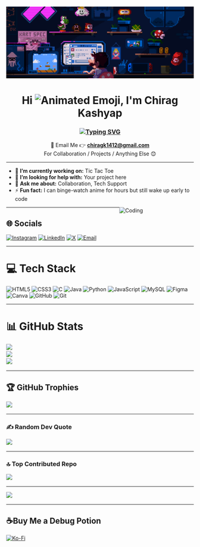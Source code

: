<!-- 🎮 Header GIF -->
<p align="center">
  <img src="https://raw.githubusercontent.com/mhardik003/mhardik003/main/gifs/mario.gif" alt="MasterHead" />
</p>

<!-- 👋 Intro -->
<h1 align="center">
  Hi <img src="https://iam-weijie.github.io/wave/hand-emoji.svg" alt="Animated Emoji" width="50" height="50">, I'm Chirag Kashyap
</h1>

<!-- 🖊️ Typing SVG -->
<h3 align="center">
  <a href="https://git.io/typing-svg">
    <img src="https://readme-typing-svg.demolab.com?font=Fira+Code&pause=1000&color=F70074&background=EAFFD700&width=435&lines=A+Passionate+Machine+Learning+Enthusiast." alt="Typing SVG" />
  </a>
</h3>

<!-- 💌 Contact -->
<p align="center">
  📩 Email Me 👉 <a href="mailto:chiragk1412@gmail.com"><b>chiragk1412@gmail.com</b></a> <br/>
  For Collaboration / Projects / Anything Else 😊
</p>

---

<!-- ⚡ About Me -->
- 🔭 **I’m currently working on:** Tic Tac Toe  
- 🤔 **I’m looking for help with:** Your project here  
- 💬 **Ask me about:** Collaboration, Tech Support  
- ⚡ **Fun fact:** I can binge-watch anime for hours but still wake up early to code  

<!-- Coding GIF on Right -->
<img align="right" alt="Coding" width="200" src="https://i.pinimg.com/originals/f0/f0/d9/f0f0d932d6e39c7af5aa305cbd8da735.gif">

---

## 🌐 Socials
[![Instagram](https://img.shields.io/badge/Instagram-%23E4405F.svg?logo=Instagram&logoColor=white)](https://instagram.com/chxraaggg) 
[![LinkedIn](https://img.shields.io/badge/LinkedIn-%230077B5.svg?logo=linkedin&logoColor=white)](https://linkedin.com/in/kashyapchirag) 
[![X](https://img.shields.io/badge/X-black.svg?logo=X&logoColor=white)](https://x.com/kashyapchirag0) 
[![Email](https://img.shields.io/badge/Email-D14836?logo=gmail&logoColor=white)](mailto:chiragk1412@gmail.com) 

---

# 💻 Tech Stack
![HTML5](https://img.shields.io/badge/html5-%23E34F26.svg?style=for-the-badge&logo=html5&logoColor=white) 
![CSS3](https://img.shields.io/badge/css3-%231572B6.svg?style=for-the-badge&logo=css3&logoColor=white) 
![C](https://img.shields.io/badge/c-%2300599C.svg?style=for-the-badge&logo=c&logoColor=white) 
![Java](https://img.shields.io/badge/java-%23ED8B00.svg?style=for-the-badge&logo=openjdk&logoColor=white) 
![Python](https://img.shields.io/badge/python-3670A0?style=for-the-badge&logo=python&logoColor=ffdd54) 
![JavaScript](https://img.shields.io/badge/javascript-%23323330.svg?style=for-the-badge&logo=javascript&logoColor=%23F7DF1E) 
![MySQL](https://img.shields.io/badge/mysql-4479A1.svg?style=for-the-badge&logo=mysql&logoColor=white) 
![Figma](https://img.shields.io/badge/figma-%23F24E1E.svg?style=for-the-badge&logo=figma&logoColor=white) 
![Canva](https://img.shields.io/badge/Canva-%2300C4CC.svg?style=for-the-badge&logo=Canva&logoColor=white) 
![GitHub](https://img.shields.io/badge/github-%23121011.svg?style=for-the-badge&logo=github&logoColor=white) 
![Git](https://img.shields.io/badge/git-%23F05033.svg?style=for-the-badge&logo=git&logoColor=white)

---

# 📊 GitHub Stats
![](https://github-readme-stats.vercel.app/api?username=kashyapchirag&theme=gruvbox_light&hide_border=false&include_all_commits=true&count_private=false)<br/>
![](https://nirzak-streak-stats.vercel.app/?user=kashyapchirag&theme=gruvbox_light&hide_border=false)<br/>
![](https://github-readme-stats.vercel.app/api/top-langs/?username=kashyapchirag&theme=gruvbox_light&hide_border=false&include_all_commits=true&count_private=false&layout=compact)

---

## 🏆 GitHub Trophies
![](https://github-profile-trophy.vercel.app/?username=kashyapchirag&theme=gruvbox&no-frame=false&no-bg=true&margin-w=4)

---

### ✍️ Random Dev Quote
![](https://quotes-github-readme.vercel.app/api?type=horizontal&theme=gruvbox)

---

### 🔝 Top Contributed Repo
![](https://github-contributor-stats.vercel.app/api?username=kashyapchirag&limit=5&theme=gruvbox&combine_all_yearly_contributions=true)

---

[![](https://visitcount.itsvg.in/api?id=kashyapchirag&icon=0&color=0)](https://visitcount.itsvg.in)

---

## ☕Buy Me a Debug Potion
[![Ko-Fi](https://img.shields.io/badge/Ko--fi-F16061?style=for-the-badge&logo=ko-fi&logoColor=white)](https://ko-fi.com/kashyapchirag) 
